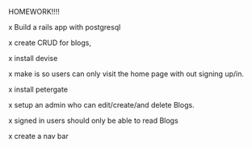 HOMEWORK!!!!

x Build a rails app with postgresql

x create CRUD for blogs,

x install devise

x make is so users can only visit the home page with out signing up/in.

x install petergate

x setup an admin who can edit/create/and delete Blogs.

x signed in users should only be able to read Blogs

x create a nav bar